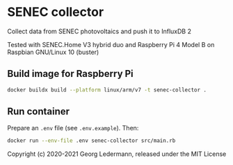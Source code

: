# SENEC collector

Collect data from SENEC photovoltaics and push it to InfluxDB 2

Tested with SENEC.Home V3 hybrid duo
and Raspberry Pi 4 Model B on Raspbian GNU/Linux 10 (buster)

## Build image for Raspberry Pi

```bash
docker buildx build --platform linux/arm/v7 -t senec-collector .
```

## Run container

Prepare an `.env` file (see `.env.example`). Then:

```bash
docker run --env-file .env senec-collector src/main.rb
```

Copyright (c) 2020-2021 Georg Ledermann, released under the MIT License
